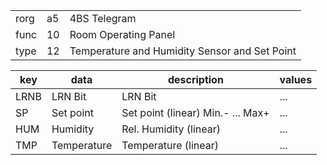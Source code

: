
|    |   |   |
| -- | - | - |
| rorg | a5 | 4BS Telegram |
| func | 10 | Room Operating Panel |
| type | 12 | Temperature and Humidity Sensor and Set Point |

| key | data | description | values |
| --- | --- | --- | --- |
  | LRNB | LRN Bit | LRN Bit | ... | 
| SP | Set point | Set point (linear)   Min.- ... Max+ | ... | 
| HUM | Humidity | Rel. Humidity (linear) | ... | 
| TMP | Temperature | Temperature (linear) | ... | 

  